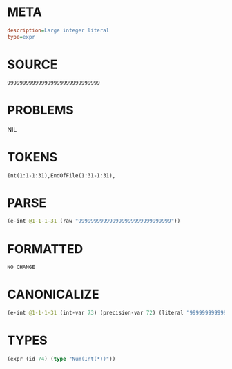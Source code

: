 # META
~~~ini
description=Large integer literal
type=expr
~~~
# SOURCE
~~~roc
999999999999999999999999999999
~~~
# PROBLEMS
NIL
# TOKENS
~~~zig
Int(1:1-1:31),EndOfFile(1:31-1:31),
~~~
# PARSE
~~~clojure
(e-int @1-1-1-31 (raw "999999999999999999999999999999"))
~~~
# FORMATTED
~~~roc
NO CHANGE
~~~
# CANONICALIZE
~~~clojure
(e-int @1-1-1-31 (int-var 73) (precision-var 72) (literal "999999999999999999999999999999") (value "TODO") (bound "u8") (id 74))
~~~
# TYPES
~~~clojure
(expr (id 74) (type "Num(Int(*))"))
~~~